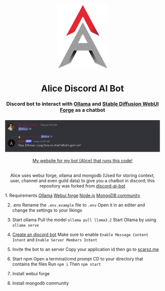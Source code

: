 <div align="center">
    <h1><a href="#"></a><img alt="Alice-logo" src="assets/icon2.png" /></h1>
    <h1><a href="#"></a>Alice Discord AI Bot</h1>
    <h3 align="center"><a href="#"></a>Discord bot to interact with <a href="https://github.com/jmorganca/ollama">Ollama</a> and <a href="https://github.com/lllyasviel/stable-diffusion-webui-forge">Stable Diffusion WebUI Forge</a> as a chatbot</h3>
    <h3><a href="#"></a><img alt="Discord chat with the bot" src="assets/screenshot.png" /></h3>
    <a href="https://ethmangameon.github.io/alice-app/">My website for my bot (Alice) that runs this code!</a>
    <p>
    <br>Alice uses webui forge, ollama and mongodb (Used for storing context, user, channel and even guild data) to give you a chatbot in discord; this repository was forked from <a href="https://github.com/mekb-turtle/discord-ai-bot">discord-ai-bot</a>
    </p>
    </div>
<div align="left">
1. Requirements
<a href="https://ollama.com/">Ollama</a>
<a href="https://github.com/lllyasviel/stable-diffusion-webui-forge">Webui forge</a>
<a href="https://nodejs.org/en">Node.js</a>
<a href="https://www.mongodb.com/try/download/community">MongoDB community</a>

2. .env
Rename the `.env.example` file to `.env`
Open it in an editer and change the settings to your likings
    
3. Start ollama
Pull the model `ollama pull llama3.2`
Start Ollama by using `ollama serve`
    
4. <a href="https://discord.com/developers/applications">Create an discord bot</a>
Make sure to enable `Enable Message Content Intent` and `Enable Server Members Intent`
    
5. Invite the bot to an server
Copy your application id then go to <a href="https://scarsz.me/authorize">scarsz.me</a>
    
6. Start npm
Open a terminal/cmd prompt
CD to your directory that contains the files
Run `npm i`
Then `npm start`
    
7. Install webui forge
8. Install mongodb community
</div>
